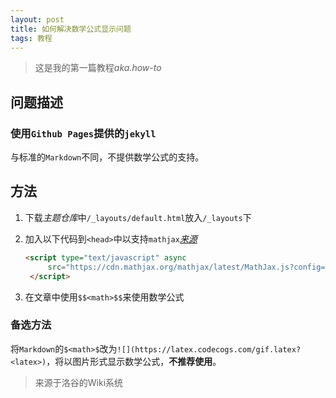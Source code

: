 ```yaml
---
layout: post
title: 如何解决数学公式显示问题
tags: 教程
---
```


> 这是我的第一篇教程*aka.how-to*

## 问题描述

### 使用`Github Pages`提供的`jekyll`

与标准的`Markdown`不同，不提供数学公式的支持。

## 方法

1. 下载*主题仓库*中`/_layouts/default.html`放入`/_layouts`下

2. 加入以下代码到`<head>`中以支持`mathjax`*[来源][mathjax]*

   ```html
   <script type="text/javascript" async
   		src="https://cdn.mathjax.org/mathjax/latest/MathJax.js?config=TeX-MML-AM_CHTML">
   	</script>
   ```

3. 在文章中使用`$$<math>$$`来使用数学公式

### 备选方法

将`Markdown`的`$<math>$`改为`![](https://latex.codecogs.com/gif.latex?<latex>)`，将以图片形式显示数学公式，**不推荐使用**。

> 来源于洛谷的Wiki系统

[mathjax]: http://docs.mathjax.org/en/latest/start.html

